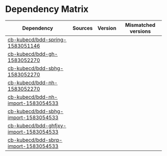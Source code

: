 # Dependency Matrix

Dependency | Sources | Version | Mismatched versions
---------- | ------- | ------- | -------------------
[cb-kubecd/bdd-spring-1583051146](https://github.com/cb-kubecd/bdd-spring-1583051146.git) |  | []() | 
[cb-kubecd/bdd-gh-1583052270](https://github.com/cb-kubecd/bdd-gh-1583052270.git) |  | []() | 
[cb-kubecd/bdd-sbhg-1583052270](https://github.com/cb-kubecd/bdd-sbhg-1583052270.git) |  | []() | 
[cb-kubecd/bdd-nh-1583052270](https://github.com/cb-kubecd/bdd-nh-1583052270.git) |  | []() | 
[cb-kubecd/bdd-nh-import-1583054533](https://github.com/cb-kubecd/bdd-nh-import-1583054533.git) |  | []() | 
[cb-kubecd/bdd-sbhg-import-1583054533](https://github.com/cb-kubecd/bdd-sbhg-import-1583054533.git) |  | []() | 
[cb-kubecd/bdd-ghfjxy-import-1583054533](https://github.com/cb-kubecd/bdd-ghfjxy-import-1583054533.git) |  | []() | 
[cb-kubecd/bdd-sbrp-import-1583054533](https://github.com/cb-kubecd/bdd-sbrp-import-1583054533.git) |  | []() | 
